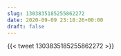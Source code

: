 ```yaml
---
slug: 1303835185255862272
date: 2020-09-09 23:18:26+00:00
draft: false
---
```


{{< tweet 1303835185255862272 >}}
